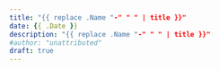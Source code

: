```yaml
---
title: "{{ replace .Name "-" " " | title }}"
date: {{ .Date }}
description: "{{ replace .Name "-" " " | title }}"
#author: "unattributed"
draft: true
---
```


